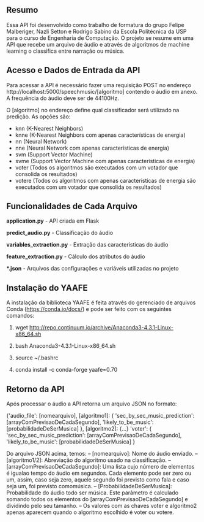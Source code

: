 ## Resumo

Essa API foi desenvolvido como trabalho de formatura do grupo Felipe Malberiger, Nazli Setton e Rodrigo Sabino da Escola Politécnica da USP para o curso de Engenharia de Computação. O projeto se resume em uma API que recebe um arquivo de áudio e através de algoritmos de machine learning o classifica entre narração ou música.


## Acesso e Dados de Entrada da API

Para acessar a API é necessário fazer uma requisição POST no endereço http://localhost:5000/speechmusic/[algoritmo] contendo o áudio em anexo. A frequência do áudio deve ser de 44100Hz. 

O [algoritmo] no endereço define qual classificador será utilizado na predição. As opções são: 

- knn (K-Nearest Neighbors)
- knne (K-Nearest Neighbors com apenas características de energia)
- nn (Neural Network)
- nne (Neural Network com apenas características de energia)
- svm (Support Vector Machine)
- svme (Support Vector Machine com apenas características de energia)
- voter (Todos os algoritmos são executados com um votador que consolida os resultados)
- votere (Todos os algoritmos com apenas características de energia são executados com um votador que consolida os resultados)

## Funcionalidades de Cada Arquivo

**application.py** - API criada em Flask

**predict_audio.py** - Classificação do áudio

**variables_extraction.py** - Extração das características do áudio

**feature_extraction.py** - Cálculo dos atributos do áudio

**\*.json** - Arquivos das configurações e variáveis utilizadas no projeto

## Instalação do YAAFE

A instalação da biblioteca YAAFE é feita através do gerenciado de arquivos Conda (https://conda.io/docs/) e pode ser feito com os seguintes comandos:

1) wget http://repo.continuum.io/archive/Anaconda3-4.3.1-Linux-x86_64.sh
 
2) bash Anaconda3-4.3.1-Linux-x86_64.sh
3) source ~/.bashrc
4) conda install -c conda-forge yaafe=0.70

## Retorno da API

Após processar o áudio a API retorna um arquivo JSON no formato:

{'audio_file': [nomearquivo],
[algoritmo1]: {
                'sec_by_sec_music_prediction': [arrayComPrevisaoDeCadaSegundo],
              	'likely_to_be_music': [probabilidadeDeSerMusica]
              },
[algoritmo2]: {...}
'voter': {
			'sec_by_sec_music_prediction': [arrayComPrevisaoDeCadaSegundo],
         	'likely_to_be_music': [probabilidadeDeSerMusica]
         }

Do arquivo JSON acima, temos:
– [nomearquivo]: Nome do áudio enviado.
– [algoritmo1/2]: Abreviação do algoritmo usado na classificação.
– [arrayComPrevisaoDeCadaSegundo]: Uma lista cujo número de elementos é igualao tempo do áudio em segundos.  Cada elemento pode ser zero ou um, assim, caso seja zero, aquele segundo foi previsto como fala e caso seja um, foi previsto comomúsica.
– [ProbabilidadeDeSerMusica]:  Probabilidade do áudio todo ser música.  Este parâmetro é calculado somando todos os elementos do [arrayComPrevisaoDeCadaSegundo] e dividindo pelo seu tamanho.
– Os valores com as chaves voter e algoritmo2 apenas aparecem quando o algoritmo escolhido é voter ou votere.
